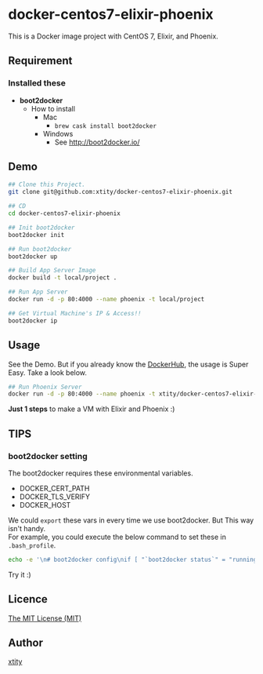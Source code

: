 # docker-centos7-elixir-phoenix

This is a Docker image project with CentOS 7, Elixir, and Phoenix.  

## Requirement
### Installed these
* __boot2docker__
    * How to install
        * Mac
            * ```brew cask install boot2docker```
        * Windows
            * See http://boot2docker.io/

## Demo
```bash
## Clone this Project.
git clone git@github.com:xtity/docker-centos7-elixir-phoenix.git

## CD
cd docker-centos7-elixir-phoenix

## Init boot2docker
boot2docker init

## Run boot2docker
boot2docker up

## Build App Server Image
docker build -t local/project .

## Run App Server
docker run -d -p 80:4000 --name phoenix -t local/project

## Get Virtual Machine's IP & Access!!
boot2docker ip
```

## Usage
See the Demo. But if you already know the [DockerHub](https://registry.hub.docker.com/u/xtity/docker-centos7-elixir-phoenix/), the usage is Super Easy. Take a look below.

```bash
## Run Phoenix Server
docker run -d -p 80:4000 --name phoenix -t xtity/docker-centos7-elixir-phoenix
```
__Just 1 steps__ to make a VM with Elixir and Phoenix :)

## TIPS
### boot2docker setting
The boot2docker requires these environmental variables.

* DOCKER_CERT_PATH
* DOCKER_TLS_VERIFY
* DOCKER_HOST

We could ```export``` these vars in every time we use boot2docker.
But This way isn't handy.  
For example, you could execute the below command to set these in ```.bash_profile```.  

```bash
echo -e '\n# boot2docker config\nif [ "`boot2docker status`" = "running" ]; then\n    $(boot2docker shellinit 2>/dev/null)\nfi\n' >> ~/.bash_profile
```

Try it :)

## Licence

[The MIT License (MIT)](https://github.com/xtity/docker-centos7-elixir-phoenix/blob/master/LICENSE)

## Author

[xtity](https://github.com/xtity)
